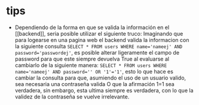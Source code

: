 # tips
- Dependiendo de la forma en que se valida la información en el [[backend]], seria posible utilizar el siguiente truco: Imaginando que para logearse en una pagina web el backend valida la informacion con la siguiente consulta `SELECT * FROM users WHERE name='nameej' AND password='passwordej'`, es posible alterar ligeramente el campo de password para que este siempre devuelva True al evaluarse al cambiarlo de la siguiente manera: `SELECT * FROM users WHERE name='nameej' AND password='' OR '1'='1'`, esto lo que hace es cambiar la consulta para que, asumiendo el uso de un usuario valido, sea necesaria una contraseña valida O que la afirmación 1=1 sea verdadera, sin embargo, esta ultima siempre es verdadera, con lo que la validez de la contraseña se vuelve irrelevante.